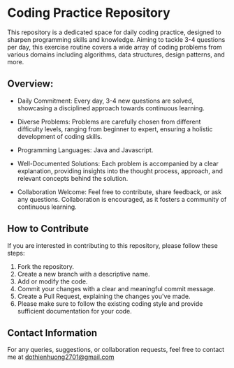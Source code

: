 # Coding Practice Repository
This repository is a dedicated space for daily coding practice, designed to sharpen programming skills and knowledge. Aiming to tackle 3-4 questions per day, 
this exercise routine covers a wide array of coding problems from various domains including algorithms, data structures, design patterns, and more.

## Overview:
* Daily Commitment: Every day, 3-4 new questions are solved, showcasing a disciplined approach towards continuous learning.

* Diverse Problems: Problems are carefully chosen from different difficulty levels, ranging from beginner to expert, ensuring a holistic development of coding skills.

* Programming Languages: Java and Javascript.

* Well-Documented Solutions: Each problem is accompanied by a clear explanation, providing insights into the thought process, approach, and relevant concepts behind the solution.

* Collaboration Welcome: Feel free to contribute, share feedback, or ask any questions. Collaboration is encouraged, as it fosters a community of continuous learning.

## How to Contribute
If you are interested in contributing to this repository, please follow these steps:
1. Fork the repository.
2. Create a new branch with a descriptive name.
3. Add or modify the code.
4. Commit your changes with a clear and meaningful commit message.
5. Create a Pull Request, explaining the changes you've made.
6. Please make sure to follow the existing coding style and provide sufficient documentation for your code.

## Contact Information
For any queries, suggestions, or collaboration requests, feel free to contact me at dothienhuong2701@gmail.com
